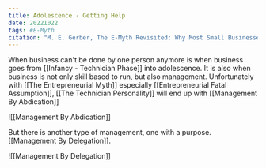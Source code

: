 ```yaml
---
title: Adolescence - Getting Help
date: 20221022
tags: #E-Myth
citation: "M. E. Gerber, The E-Myth Revisited: Why Most Small Businesses Don’t Work and What to Do About It. Harper Collins, 2009."
---
```

When business can't be done by one person anymore is when business goes from [[Infancy - Technician Phase]] into adolescence. It is also when business is not only skill based to run, but also management. Unfortunately with [[The Entrepreneurial Myth]] especially [[Entrepreneurial Fatal Assumption]], [[The Technician Personality]] will end up with [[Management By Abdication]]

![[Management By Abdication]] 

But there is another type of management, one with a purpose. [[Management By Delegation]].

![[Management By Delegation]] 